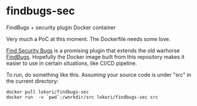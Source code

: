 # findbugs-sec

FindBugs + security plugin Docker container

Very much a PoC at this moment. The Dockerfile needs some love.

[Find Security Bugs](http://find-sec-bugs.github.io/) is a promising plugin that extends the old warhorse [FindBugs](http://findbugs.sourceforge.net/). Hopefully the Docker image built from this repository makes it easier to use in certain situations, like CI/CD pipeline.

To run, do something like this. Assuming your source code is under "src" in the current directory:

```
docker pull lokori/findbugs-sec
docker run  -v `pwd`:/workdir/src lokori/findbugs-sec src
```


